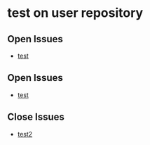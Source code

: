 # test on user repository

## Open Issues
- [test](https://github.com/pasca-l/test/issues/1)
## Open Issues
- [test](https://github.com/pasca-l/test/issues/1)

## Close Issues
- [test2](https://github.com/pasca-l/test/issues/2)
